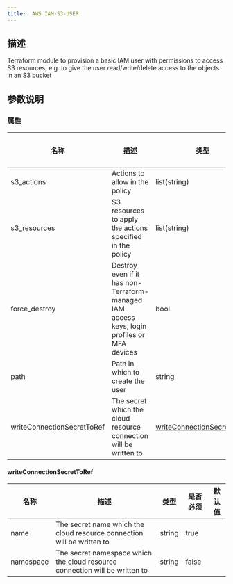 ```yaml
---
title:  AWS IAM-S3-USER
---
```


## 描述

Terraform module to provision a basic IAM user with permissions to access S3 resources, e.g. to give the user read/write/delete access to the objects in an S3 bucket

## 参数说明


### 属性

 名称 | 描述 | 类型 | 是否必须 | 默认值 
 ------------ | ------------- | ------------- | ------------- | ------------- 
 s3_actions | Actions to allow in the policy | list(string) | false |  
 s3_resources | S3 resources to apply the actions specified in the policy | list(string) | true |  
 force_destroy | Destroy even if it has non-Terraform-managed IAM access keys, login profiles or MFA devices | bool | false |  
 path | Path in which to create the user | string | false |  
 writeConnectionSecretToRef | The secret which the cloud resource connection will be written to | [writeConnectionSecretToRef](#writeConnectionSecretToRef) | false |  


#### writeConnectionSecretToRef

 名称 | 描述 | 类型 | 是否必须 | 默认值 
 ------------ | ------------- | ------------- | ------------- | ------------- 
 name | The secret name which the cloud resource connection will be written to | string | true |  
 namespace | The secret namespace which the cloud resource connection will be written to | string | false |  
